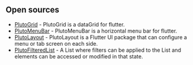 ## Open sources

* [PlutoGrid](https://bosskmk.github.io/pluto_grid/index.html) - PlutoGrid is a dataGrid for flutter.
* [PlutoMenuBar](https://bosskmk.github.io/pluto_menu_bar/index.html) - PlutoMenuBar is a horizontal menu bar for flutter.
* [PlutoLayout](https://bosskmk.github.io/pluto_layout/index.html) - PlutoLayout is a Flutter UI package that can configure a menu or tab screen on each side.
* [PlutoFilteredList](https://github.com/bosskmk/pluto_filtered_list) - A List where filters can be applied to the List and elements can be accessed or modified in that state.
